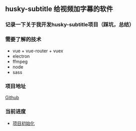 ## husky-subtitle 给视频加字幕的软件
### 记录一下关于我开发husky-subtitle项目（踩坑，总结）

### 需要了解的技术
* vue  +  vue-router  +  vuex
* electron
* ffmpeg
* node 
* sass


### 项目地址
[Github](https://github.com/huskyAreYouScared/subtitle)

### 当前进度
* [项目初始化](./InitProject.html)